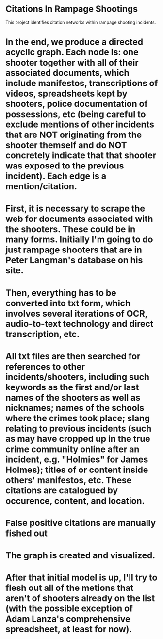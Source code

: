 # Citations In Rampage Shootings

This project identifies citation networks within rampage shooting incidents. 

# In the end, we produce a directed acyclic graph. Each node is: one shooter together with all of their associated documents, which include manifestos, transcriptions of videos, spreadsheets kept by shooters, police documentation of possessions, etc (being careful to exclude mentions of other incidents that are NOT originating from the shooter themself and do NOT concretely indicate that that shooter was exposed to the previous incident). Each edge is a mention/citation.

# First, it is necessary to scrape the web for documents associated with the shooters. These could be in many forms. Initially I'm going to do just rampage shooters that are in Peter Langman's database on his site.

# Then, everything has to be converted into txt form, which involves several iterations of OCR, audio-to-text technology and direct transcription, etc.  

# All txt files are then searched for references to other incidents/shooters, including such keywords as the first and/or last names of the shooters as well as nicknames; names of the schools where the crimes took place; slang relating to previous incidents (such as may have cropped up in the true crime community online after an incident, e.g. "Holmies" for James Holmes); titles of or content inside others' manifestos, etc. These citations are catalogued by occurence, content, and location. 

# False positive citations are manually fished out

# The graph is created and visualized.

# After that initial model is up, I'll try to flesh out all of the metions that aren't of shooters already on the list (with the possible exception of Adam Lanza's comprehensive spreadsheet, at least for now).
